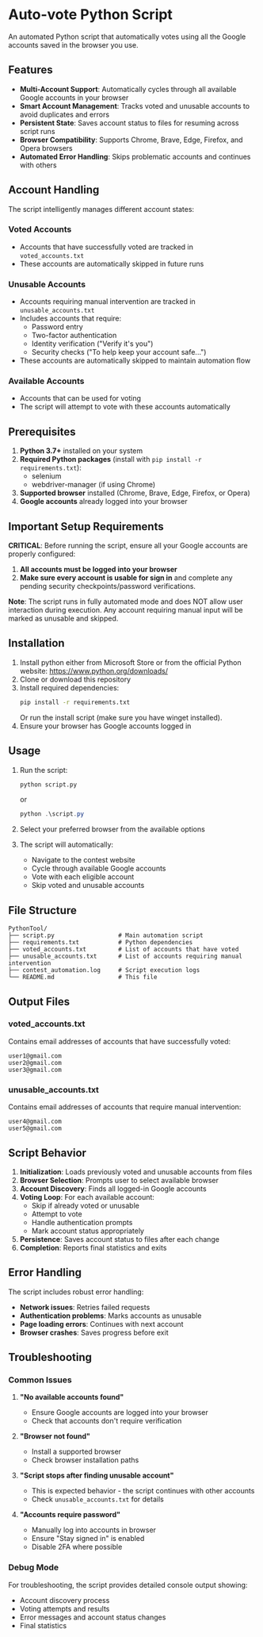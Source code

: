 # Auto-vote Python Script

An automated Python script that automatically votes using all the Google accounts saved in the browser you use. 

## Features

- **Multi-Account Support**: Automatically cycles through all available Google accounts in your browser
- **Smart Account Management**: Tracks voted and unusable accounts to avoid duplicates and errors
- **Persistent State**: Saves account status to files for resuming across script runs
- **Browser Compatibility**: Supports Chrome, Brave, Edge, Firefox, and Opera browsers
- **Automated Error Handling**: Skips problematic accounts and continues with others

## Account Handling

The script intelligently manages different account states:

### Voted Accounts
- Accounts that have successfully voted are tracked in `voted_accounts.txt`
- These accounts are automatically skipped in future runs

### Unusable Accounts
- Accounts requiring manual intervention are tracked in `unusable_accounts.txt`
- Includes accounts that require:
  - Password entry
  - Two-factor authentication
  - Identity verification ("Verify it's you")
  - Security checks ("To help keep your account safe...")
- These accounts are automatically skipped to maintain automation flow

### Available Accounts
- Accounts that can be used for voting
- The script will attempt to vote with these accounts automatically

## Prerequisites

1. **Python 3.7+** installed on your system
2. **Required Python packages** (install with `pip install -r requirements.txt`):
   - selenium
   - webdriver-manager (if using Chrome)
3. **Supported browser** installed (Chrome, Brave, Edge, Firefox, or Opera)
4. **Google accounts** already logged into your browser

## Important Setup Requirements

**CRITICAL**: Before running the script, ensure all your Google accounts are properly configured:

1. **All accounts must be logged into your browser**
2. **Make sure every account is usable for sign in** and complete any pending security checkpoints/password verifications.

**Note**: The script runs in fully automated mode and does NOT allow user interaction during execution. Any account requiring manual input will be marked as unusable and skipped.

## Installation

1. Install python either from Microsoft Store or from the official Python website: https://www.python.org/downloads/
2. Clone or download this repository
3. Install required dependencies:
   ```cmd
   pip install -r requirements.txt
   ```
   Or run the install script (make sure you have winget installed).
4. Ensure your browser has Google accounts logged in

## Usage

1. Run the script:
   ```cmd
   python script.py
   ```

   or 
   ```powershell
   python .\script.py
   ```
2. Select your preferred browser from the available options
3. The script will automatically:
   - Navigate to the contest website
   - Cycle through available Google accounts
   - Vote with each eligible account
   - Skip voted and unusable accounts


## File Structure

```
PythonTool/
├── script.py                  # Main automation script
├── requirements.txt           # Python dependencies
├── voted_accounts.txt         # List of accounts that have voted
├── unusable_accounts.txt      # List of accounts requiring manual intervention
├── contest_automation.log     # Script execution logs
└── README.md                  # This file
```

## Output Files

### voted_accounts.txt
Contains email addresses of accounts that have successfully voted:
```
user1@gmail.com
user2@gmail.com
user3@gmail.com
```

### unusable_accounts.txt
Contains email addresses of accounts that require manual intervention:
```
user4@gmail.com
user5@gmail.com
```

## Script Behavior

1. **Initialization**: Loads previously voted and unusable accounts from files
2. **Browser Selection**: Prompts user to select available browser
3. **Account Discovery**: Finds all logged-in Google accounts
4. **Voting Loop**: For each available account:
   - Skip if already voted or unusable
   - Attempt to vote
   - Handle authentication prompts
   - Mark account status appropriately
5. **Persistence**: Saves account status to files after each change
6. **Completion**: Reports final statistics and exits

## Error Handling

The script includes robust error handling:
- **Network issues**: Retries failed requests
- **Authentication problems**: Marks accounts as unusable
- **Page loading errors**: Continues with next account
- **Browser crashes**: Saves progress before exit


## Troubleshooting

### Common Issues

1. **"No available accounts found"**
   - Ensure Google accounts are logged into your browser
   - Check that accounts don't require verification

2. **"Browser not found"**
   - Install a supported browser
   - Check browser installation paths

3. **"Script stops after finding unusable account"**
   - This is expected behavior - the script continues with other accounts
   - Check `unusable_accounts.txt` for details

4. **"Accounts require password"**
   - Manually log into accounts in browser
   - Ensure "Stay signed in" is enabled
   - Disable 2FA where possible

### Debug Mode

For troubleshooting, the script provides detailed console output showing:
- Account discovery process
- Voting attempts and results
- Error messages and account status changes
- Final statistics
